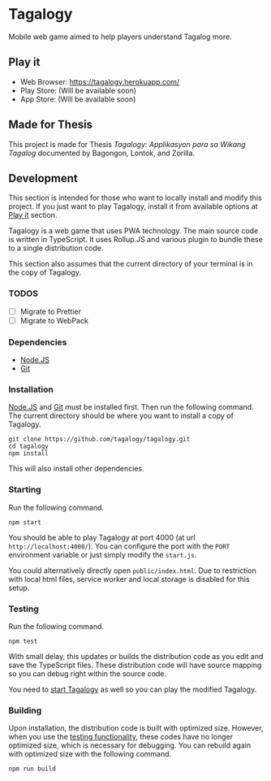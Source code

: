 # Tagalogy

Mobile web game aimed to help players understand Tagalog more.

## Play it

- Web Browser: <https://tagalogy.herokuapp.com/>
- Play Store: (Will be available soon)
- App Store: (Will be available soon)

## Made for Thesis

This project is made for Thesis _Tagalogy: Applikasyon para sa Wikang Tagalog_ documented by Bagongon, Lontok, and Zorilla.

## Development

This section is intended for those who want to locally install and modify this project. If you just want to play Tagalogy, install it from available options at [Play it](#play-it) section.

Tagalogy is a web game that uses PWA technology. The main source code is written in TypeScript. It uses Rollup.JS and various plugin to bundle these to a single distribution code.

This section also assumes that the current directory of your terminal is in the copy of Tagalogy.

### TODOS

- [ ] Migrate to Prettier
- [ ] Migrate to WebPack

### Dependencies

- [Node.JS](https://nodejs.org/)
- [Git](https://git-scm.com/)

### Installation

[Node.JS](https://nodejs.org/) and [Git](https://git-scm.com/) must be installed first. Then run the following command. The current directory should be where you want to install a copy of Tagalogy.

```shell
git clone https://github.com/tagalogy/tagalogy.git
cd tagalogy
npm install
```

This will also install other dependencies.

### Starting

Run the following command.

```shell
npm start
```

You should be able to play Tagalogy at port 4000 (at url `http://localhost:4000/`). You can configure the port with the `PORT` environment variable or just simply modify the `start.js`.

You could alternatively directly open `public/index.html`. Due to restriction with local html files, service worker and local storage is disabled for this setup.

### Testing

Run the following command.

```shell
npm test
```

With small delay, this updates or builds the distribution code as you edit and save the TypeScript files. These distribution code will have source mapping so you can debug right within the source code.

You need to [start Tagalogy](#starting) as well so you can play the modified Tagalogy.

### Building

Upon installation, the distribution code is built with optimized size. However, when you use the [testing functionality](#testing), these codes have no longer optimized size, which is necessary for debugging. You can rebuild again with optimized size with the following command.

```shell
npm run build
```
